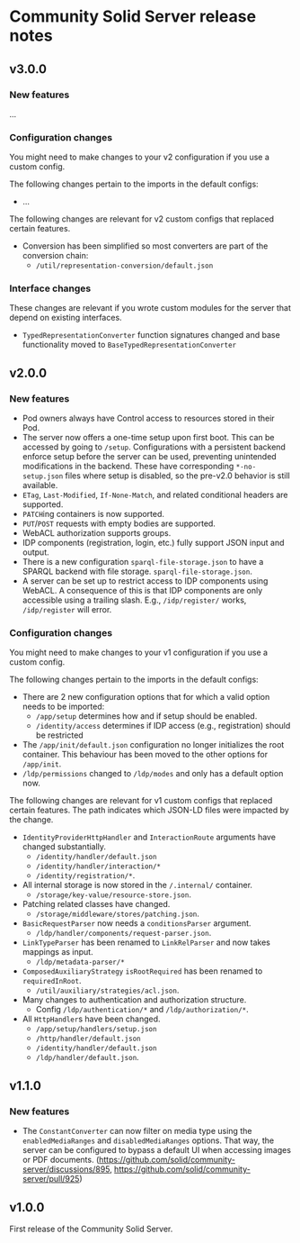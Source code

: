 # Community Solid Server release notes

## v3.0.0
### New features
...

### Configuration changes
You might need to make changes to your v2 configuration if you use a custom config.

The following changes pertain to the imports in the default configs:
- ...

The following changes are relevant for v2 custom configs that replaced certain features.
- Conversion has been simplified so most converters are part of the conversion chain:
  - `/util/representation-conversion/default.json`

### Interface changes
These changes are relevant if you wrote custom modules for the server that depend on existing interfaces.
- `TypedRepresentationConverter` function signatures changed 
  and base functionality moved to `BaseTypedRepresentationConverter`

## v2.0.0
### New features
- Pod owners always have Control access to resources stored in their Pod.
- The server now offers a one-time setup upon first boot.
  This can be accessed by going to `/setup`.
  Configurations with a persistent backend enforce setup before the server can be used,
  preventing unintended modifications in the backend.
  These have corresponding `*-no-setup.json` files where setup is disabled,
  so the pre-v2.0 behavior is still available.
- `ETag`, `Last-Modified`, `If-None-Match`, and related conditional headers are supported.
- `PATCH`ing containers is now supported.
- `PUT`/`POST` requests with empty bodies are supported.
- WebACL authorization supports groups.
- IDP components (registration, login, etc.) fully support JSON input and output.
- There is a new configuration `sparql-file-storage.json` to have a SPARQL backend with file storage.
  `sparql-file-storage.json`.
- A server can be set up to restrict access to IDP components using WebACL.
  A consequence of this is that IDP components are only accessible using a trailing slash.
  E.g., `/idp/register/` works, `/idp/register` will error.

### Configuration changes
You might need to make changes to your v1 configuration if you use a custom config.

The following changes pertain to the imports in the default configs:
- There are 2 new configuration options that for which a valid option needs to be imported:
  - `/app/setup` determines how and if setup should be enabled.
  - `/identity/access` determines if IDP access (e.g., registration) should be restricted
- The `/app/init/default.json` configuration no longer initializes the root container. 
  This behaviour has been moved to the other options for `/app/init`.
- `/ldp/permissions` changed to `/ldp/modes` and only has a default option now.

The following changes are relevant for v1 custom configs that replaced certain features.
The path indicates which JSON-LD files were impacted by the change.
- `IdentityProviderHttpHandler` and `InteractionRoute` arguments have changed substantially. 
  - `/identity/handler/default.json`
  - `/identity/handler/interaction/*`
  - `/identity/registration/*`.
- All internal storage is now stored in the `/.internal/` container. 
  - `/storage/key-value/resource-store.json`. 
- Patching related classes have changed. 
  - `/storage/middleware/stores/patching.json`.
- `BasicRequestParser` now needs a `conditionsParser` argument.
  - `/ldp/handler/components/request-parser.json`.
- `LinkTypeParser` has been renamed to `LinkRelParser` and now takes mappings as input. 
  - `/ldp/metadata-parser/*`
- `ComposedAuxiliaryStrategy` `isRootRequired` has been renamed to `requiredInRoot`. 
  - `/util/auxiliary/strategies/acl.json`.
- Many changes to authentication and authorization structure. 
  - Config `/ldp/authentication/*` and `/ldp/authorization/*`.
- All `HttpHandler`s have been changed. 
  - `/app/setup/handlers/setup.json`
  - `/http/handler/default.json`
  - `/identity/handler/default.json`
  - `/ldp/handler/default.json`.

## v1.1.0
### New features
- The `ConstantConverter` can now filter on media type using the `enabledMediaRanges` and `disabledMediaRanges` options. That way, the server can be configured to bypass a default UI when accessing images or PDF documents. (https://github.com/solid/community-server/discussions/895, https://github.com/solid/community-server/pull/925)

## v1.0.0
First release of the Community Solid Server.
